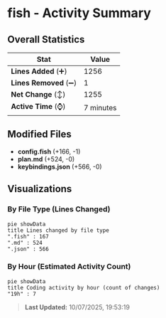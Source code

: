 # fish - Activity Summary 

## Overall Statistics

| Stat                   | Value                                                             |
| ---------------------- | ----------------------------------------------------------------- |
| **Lines Added** (➕)   | 1256                                          |
| **Lines Removed** (➖) | 1                                        |
| **Net Change** (↕)    | 1255                |
| **Active Time** (⌚)   | 7 minutes |


## Modified Files
- **config.fish** (+166, -1)
- **plan.md** (+524, -0)
- **keybindings.json** (+566, -0)

## Visualizations

### By File Type (Lines Changed)

```mermaid
pie showData
title Lines changed by file type
".fish" : 167
".md" : 524
".json" : 566
```

### By Hour (Estimated Activity Count)

```mermaid
pie showData
title Coding activity by hour (count of changes)
"19h" : 7
```


> **Last Updated:** 10/07/2025, 19:53:19